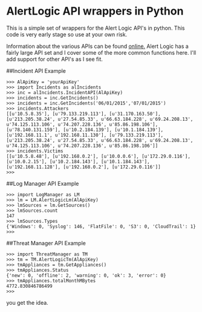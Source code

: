 # AlertLogic API wrappers in Python
This is a simple set of wrappers for the Alert Logic API's in python.  This code is very early stage so use at your own risk.

Information about the various APIs can be found [online.](https://www.alertlogic.com/developer/) Alert Logic has a fairly large API set and I cover some of the more common functions here. I'll add support for other API's as I see fit.  

##Incident API Example 
```
>>> AlApiKey = 'yourApiKey'
>>> import Incidents as alIncidents
>>> inc = alIncidents.IncidentAPI(AlApiKey)
>>> incidents = inc.GetIncidents()
>>> incidents = inc.GetIncidents('06/01/2015','07/01/2015')
>>> incidents.Attackers
[[u'10.5.8.35'], [u'79.133.219.113'], [u'31.170.163.50'], [u'213.205.38.24', u'27.54.85.33', u'66.63.184.228', u'69.24.208.13', u'74.125.113.106', u'74.207.228.136', u'85.86.198.106'], [u'78.140.131.159'], [u'10.2.184.139'], [u'10.1.184.139'], [u'192.168.11.1', u'192.168.11.130'], [u'79.133.219.113'], [u'213.205.38.24', u'27.54.85.33', u'66.63.184.228', u'69.24.208.13', u'74.125.113.106', u'74.207.228.136', u'85.86.198.106']]
>>> incidents.Victims
[[u'10.5.8.48'], [u'192.168.0.2'], [u'10.0.0.6'], [u'172.29.0.116'], [u'10.0.2.15'], [u'10.2.184.143'], [u'10.1.184.143'], [u'192.168.11.128'], [u'192.168.0.2'], [u'172.29.0.116']]
>>> 
```

##Log Manager API Example
```
>>> import LogManager as LM
>>> lm = LM.AlertLogicLm(AlApiKey)
>>> lmSources = lm.GetSources()
>>> lmSources.count
147
>>> lmSources.Types
{'Windows': 0, 'Syslog': 146, 'FlatFile': 0, 'S3': 0, 'CloudTrail': 1}
>>> 
```

##Threat Manager API Example 
```
>>> import ThreatManager as TM
>>> tm = TM.AlertLogicTm(AlApiKey)
>>> tmAppliances = tm.GetAppliances()
>>> tmAppliances.Status
{'new': 0, 'offline': 2, 'warning': 0, 'ok': 3, 'error': 0}
>>> tmAppliances.totalMonthMBytes
4772.830846786499
>>> 
```

you get the idea. 

